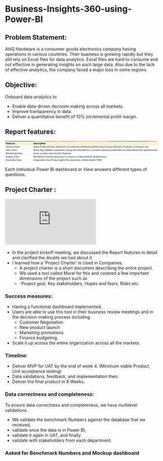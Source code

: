 # Business-Insights-360-using-Power-BI

## Problem Statement:

AtliQ Hardware is a consumer goods electronics company having operations in various countries. Their business is growing rapidly but they still rely on Excel files for data analytics. Excel files are hard to consume and not effective in generating insights on such large data. Also due to the lack of effective analytics, the company faced a major loss in some regions.

## Objective: 
Onboard data analytics to
- Enable data-driven decision-making across all markets.
- Improve transparency in data.
- Deliver a quantitative benefit of 10% incremental profit margin.

## Report features: 
![Report features given by the product owner](https://github.com/mythilyram/Business-Insights-360-using-Power-BI/blob/main/2.report%20feautures.png)

Each individual Power BI dashboard or View answers different types of questions.

## Project Charter : 
![Project Charter link](https://github.com/mythilyram/Business-Insights-360-using-Power-BI/blob/main/3.%20project-charter.pdf)
- In the project kickoff meeting, we discussed the Report features in detail and clarified the doubts we had about it.
- I learned how a ‘Project Charter’ is Used in Companies.
  - A project charter is a short document describing the entire project.
  - We used a tool called Mural for this and covered a few important dimensions of the project such as
  - -Project goal, Key stakeholders, Hopes and fears, Risks etc.
 
### Success measures: 
- Having a functional dashboard implemented.
- Users are able to use this tool in their business review meetings and in the decision-making process including
   - Customer Negotiation
   - New product launch
   - Marketing promotions
   - Finance budgeting.
- Scale it up across the entire organization across all the markets.

### Timeline: 
- Deliver MVP for UAT by the end of week 4. (Minimum viable Product, Unit acceptance testing)
- Data validations, feedback, and implementation then.
- Deliver the final product in 8 Weeks.

### Data correctness and completeness:
To ensure data correctness and completeness, we have multilevel validations. 
- We validate the benchmark Numbers against the database that we received,
- validate once the data is in Power BI,
- validate it again in UAT, and finally
- validate with stakeholders from each department.

### Asked for Benchmark Numbers and Mockup dashboard







